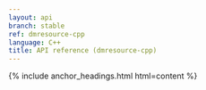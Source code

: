 ```yaml
---
layout: api
branch: stable
ref: dmresource-cpp
language: C++
title: API reference (dmresource-cpp)
---
```

{% include anchor_headings.html html=content %}